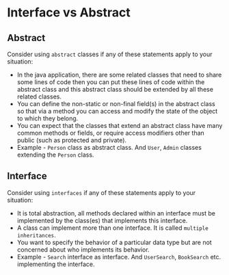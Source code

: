 # Interface vs Abstract

## Abstract

Consider using `abstract` classes if any of these statements apply to your situation:
- In the java application, there are some related classes that need to share some lines of code then you can put these lines of code within the abstract class and this abstract class should be extended by all these related classes.
- You can define the non-static or non-final field(s) in the abstract class so that via a method you can access and modify the state of the object to which they belong.
- You can expect that the classes that extend an abstract class have many common methods or fields, or require access modifiers other than public (such as protected and private).
- Example - `Person` class as abstract class. And `User`, `Admin` classes extending the `Person` class.

## Interface

Consider using `interfaces` if any of these statements apply to your situation:
- It is total abstraction, all methods declared within an interface must be implemented by the class(es) that implements this interface.
- A class can implement more than one interface. It is called `multiple inheritances`.
- You want to specify the behavior of a particular data type but are not concerned about who implements its behavior.
- Example - `Search` interface as interface. And `UserSearch`, `BookSearch` etc. implementing the interface.